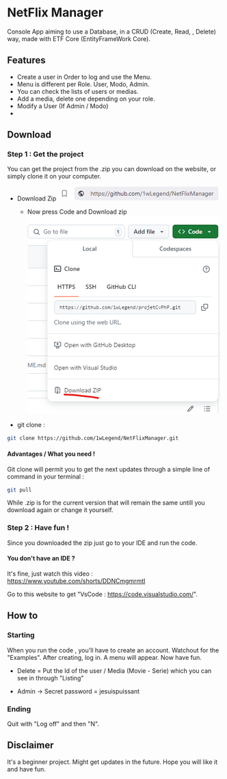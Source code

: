 
# NetFlix Manager

Console App aiming to use a Database, in a CRUD (Create, Read, , Delete) way, made with ETF Core (EntityFrameWork Core).

## Features

- Create a user in Order to log and use the Menu.
- Menu is different per Role. User, Modo, Admin.
- You can check the lists of users or medias.
- Add a media, delete one depending on your role.
- Modify a User (If Admin / Modo)
- 

## Download

### Step 1 : Get the project

You can get the project from the .zip you can download on the website, or simply clone it on your computer. 

- Download Zip
    ![LinkGithub](LinkGithub.png)
    - Now press Code and Download zip
    ![DownloadZip](DownloadZip.png)

- git clone : 
```bash
git clone https://github.com/1wLegend/NetFlixManager.git
```
#### Advantages / What you need !

Git clone will permit you to get the next updates through a simple line of command in your terminal : 

```bash
git pull
```

While .zip is for the current version that will remain the same untill you download again or change it yourself.

### Step 2 : Have fun !

Since you downloaded the zip just go to your IDE and run the code.

#### You don't have an IDE ?

It's fine, just watch this video : https://www.youtube.com/shorts/DDNCmgmrmtI

Go to this website to get "VsCode : https://code.visualstudio.com/". 



## How to

### Starting

When you run the code , you'll have to create an account. Watchout for the "Examples".
After creating, log in. A menu will appear. Now have fun.

- Delete = Put the Id of the user / Media (Movie - Serie) which you can see in through "Listing"

- Admin -> Secret password = jesuispuissant

### Ending 

Quit with "Log off" and then "N".


## Disclaimer

It's a beginner project. Might get updates in the future. Hope you will like it and have fun.